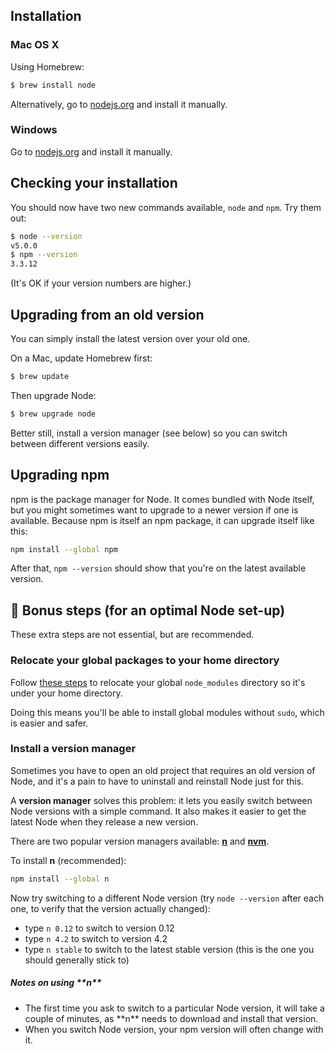 ## Installation

### Mac OS X

Using Homebrew:

```sh
$ brew install node
```

Alternatively, go to [nodejs.org](https://nodejs.org/) and install it manually.


### Windows

Go to [nodejs.org](https://nodejs.org/) and install it manually.

## Checking your installation

You should now have two new commands available, `node` and `npm`. Try them out:

```sh
$ node --version
v5.0.0
$ npm --version
3.3.12
```

(It's OK if your version numbers are higher.)

## Upgrading from an old version

You can simply install the latest version over your old one.

On a Mac, update Homebrew first:

```sh
$ brew update
```
Then upgrade Node:

```sh
$ brew upgrade node
```
Better still, install a version manager (see below) so you can switch between different versions easily.

## Upgrading npm

npm is the package manager for Node. It comes bundled with Node itself, but you might sometimes want to upgrade to a newer version if one is available. Because npm is itself an npm package, it can upgrade itself like this:

```sh
npm install --global npm
```

After that, `npm --version` should show that you're on the latest available version.


## 🎱 Bonus steps (for an optimal Node set-up)

These extra steps are not essential, but are recommended.

### Relocate your global packages to your home directory

Follow [these steps](https://github.com/sindresorhus/guides/blob/master/npm-global-without-sudo.md) to relocate your global `node_modules` directory so it's under your home directory.

Doing this means you'll be able to install global modules without `sudo`, which is easier and safer.


### Install a version manager

Sometimes you have to open an old project that requires an old version of Node, and it's a pain to have to uninstall and reinstall Node just for this.

A **version manager** solves this problem: it lets you easily switch between Node versions with a simple command. It also makes it easier to get the latest Node when they release a new version.

There are two popular version managers available: [**n**](https://github.com/tj/n) and [**nvm**](https://github.com/creationix/nvm).

To install **n** (recommended):

```sh
npm install --global n
```
  
Now try switching to a different Node version (try `node --version` after each one, to verify that the version actually changed):

- type `n 0.12` to switch to version 0.12
- type `n 4.2` to switch to version 4.2
- type `n stable` to switch to the latest stable version (this is the one you should generally stick to)

<aside>
<h5>Notes on using **n**</h5>

<ul>
<li>The first time you ask to switch to a particular Node version, it will take a couple of minutes, as **n** needs to download and install that version.
<li>When you switch Node version, your npm version will often change with it.
</ul>

</aside>
